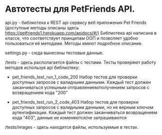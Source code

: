 # Автотесты для PetFriends API.

api.py - библиотека к REST api сервису веб приложения Pet Friends (доступные методы описаны здесь https://petfriends1.herokuapp.com/apidocs/#/)
Библиотека api написана в классе, что соответствует принципам ООП и позволяет удобно пользоваться её методами.
Методы имеют подробное описание.

settings.py - сюда вынесены тестовые данные.

/tests - здесь располагается файлы с тестами. Тесты проверяют работу методов используя api библиотеку:

- pet_friends_test_run_1_code_200
Набор тестов для проверки доступных запросов с валидными данными. Каждый тест должен заканчиваться успешным отправлением/получением запросов с возвращением кода "200"

- pet_friends_test_run_2_code_403
Набор тестов для проверки доступных запросов с валидными данными, но не верным ключом аутентификации. Каждый тест должен заканчиваться возвращением кода "403", данные не изменяются/не запрашиваются

/tests/images - здесь находятся файлы, используемые в тестах.




